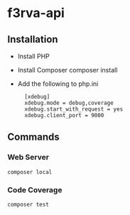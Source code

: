 # f3rva-api

## Installation
- Install PHP
- Install Composer
    composer install
- Add the following to php.ini

        [xdebug]
        xdebug.mode = debug,coverage
        xdebug.start_with_request = yes
        xdebug.client_port = 9000

## Commands

### Web Server
    composer local

### Code Coverage
    composer test
